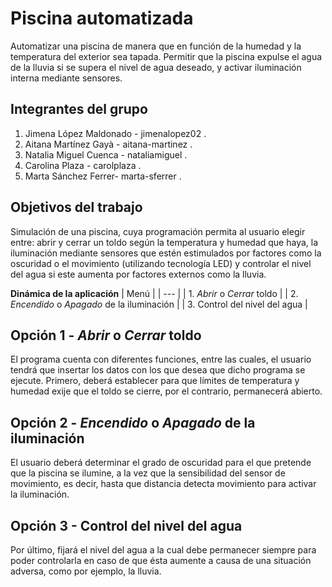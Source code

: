 # Piscina automatizada

Automatizar una piscina de manera que en función de la humedad y la temperatura del exterior sea tapada. Permitir que la piscina expulse el agua de la lluvia si se supera el nivel de agua deseado, y activar iluminación interna mediante sensores.

## Integrantes del grupo

 1. Jimena López Maldonado - jimenalopez02 .
 2. Aitana Martínez Gayà -  aitana-martinez .
 3. Natalia Miguel Cuenca -  nataliamiguel .
 4. Carolina Plaza -  carolplaza .
 5. Marta Sánchez Ferrer-  marta-sferrer .

## Objetivos del trabajo
Simulación de una piscina, cuya programación permita al usuario elegir entre: abrir y cerrar un toldo según la temperatura y humedad que haya, la iluminación mediante sensores que estén estimulados por factores como la oscuridad o el movimiento (utilizando tecnología LED) y controlar el nivel del agua si este aumenta por factores externos como la lluvia.

**Dinámica de la aplicación**
| Menú |
| --- |
| 1. *Abrir* o *Cerrar* toldo  |
| 2. *Encendido* o *Apagado* de la iluminación |
| 3. Control del nivel del agua |

## Opción 1 - *Abrir* o *Cerrar* toldo
El programa cuenta con diferentes funciones, entre las cuales, el usuario tendrá que insertar los datos con los que desea que dicho programa se ejecute. 
Primero, deberá establecer para que límites de temperatura y humedad exije que el toldo se cierre, por el contrario, permanecerá abierto. 

## Opción 2 - *Encendido* o *Apagado* de la iluminación
El usuario deberá determinar el grado de oscuridad para el que pretende que la piscina se ilumine, a la vez que la sensibilidad del sensor de movimiento, es decir, hasta que distancia detecta movimiento para activar la iluminación. 

## Opción 3 - Control del nivel del agua
Por último, fijará el nivel del agua a la cual debe permanecer siempre para poder controlarla en caso de que ésta aumente a causa de una situación adversa, como por ejemplo, la lluvia. 


